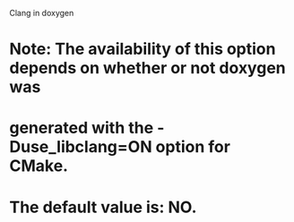 Clang in doxygen
# Note: The availability of this option depends on whether or not doxygen was
# generated with the -Duse_libclang=ON option for CMake.
# The default value is: NO.